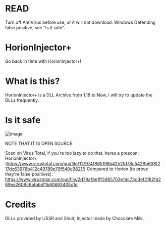 # READ
Turn off AntiVirus before use, or it will not download.
Windows Defending false positive, see "Is it safe".

# HorionInjector+
Go back in time with HorionInjector+! 

# What is this?
HorionInjector+ is a DLL Archive from 1.18 to Now, I will try to update the DLLs frequently.

# Is it safe
![image](https://github.com/Wylx-32k/HorionInjectorPlus/assets/96555086/8f8a2d4d-918d-4b0c-a297-2dd6cae143d6)

NOTE THAT IT IS OPEN SOURCE

Scan on Virus Total, if you're too lazy to do that, heres a prescan:
HorionInjector+(https://www.virustotal.com/gui/file/117974f865198b42b2fd78c5429b638f217dc63976b412c49789e79f540c9821/)
Compared to Horion (to prove they're false positives): https://www.virustotal.com/gui/file/2d79af8e1ff3465703e1dc73d3ef2182fd269ea2609c8afabdf1b80693405c1d

# Credits
DLLs provided by USSR and Shuit, Injector made by Chocolate Milk.

